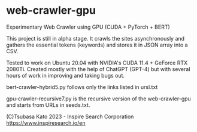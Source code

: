 # web-crawler-gpu
Experimentary Web Crawler using GPU (CUDA + PyTorch + BERT)

This project is still in alpha stage.
It crawls the sites asynchronously and gathers the essential tokens (keywords) and stores it in JSON array into a CSV.

Tested to work on Ubuntu 20.04 with NVIDIA's CUDA 11.4 + GeForce RTX 2080Ti.
Created mostly with the help of ChatGPT (GPT-4) but with several hours of work in improving and taking bugs out.

bert-crawler-hybrid5.py follows only the links listed in ursl.txt

gpu-crawler-recursive7.py is the recursive version of the web-crawler-gpu and starts from URLs in seeds.txt.

(C)Tsubasa Kato 2023 - Inspire Search Corporation
https://www.inspiresearch.io/en

